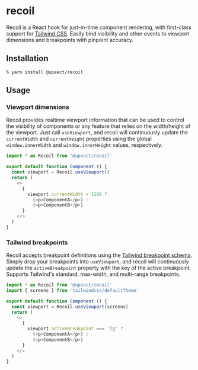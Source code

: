 # recoil

Recoil is a React hook for just-in-time component rendering, with first-class support for [Tailwind CSS](https://tailwindcss.com/docs). Easily bind visibility and other events to viewport dimensions and breakpoints with pinpoint accuracy.

## Installation

```
% yarn install @upsect/recoil
```

## Usage

### Viewport dimensions

Recoil provides realtime viewport information that can be used to control the visibility of components or any feature that relies on the width/height of the viewport. Just call `useViewport`, and recoil will continuously update the `currentWidth` and `currentHeight` properties using the global `window.innerWidth` and `window.innerHeight` values, respectively.

```js
import * as Recoil from '@upsect/recoil'

export default function Component () {
  const viewport = Recoil.useViewport()
  return (
    <>
      {
        viewport.currentWidth > 1280 ?
          (<p>ComponentA</p>) :
          (<p>ComponentB</p>)
      }
    </>
  )
}
```

### Tailwind breakpoints

Recoil accepts breakpoint definitions using the [Tailwind breakpoint schema](https://tailwindcss.com/docs/breakpoints). Simply drop your breakpoints into `useViewport`, and recoil will continuously update the `activeBreakpoint` property with the key of the active breakpoint. Supports Tailwind's standard, max-width, and multi-range breakpoints.

```js
import * as Recoil from '@upsect/recoil'
import { screens } from 'tailwindcss/defaultTheme'

export default function Component () {
  const viewport = Recoil.useViewport(screens)
  return (
    <>
      {
        viewport.activeBreakpoint === 'lg' ?
          (<p>ComponentA</p>) :
          (<p>ComponentB</p>)
      }
    </>
  )
}
```
